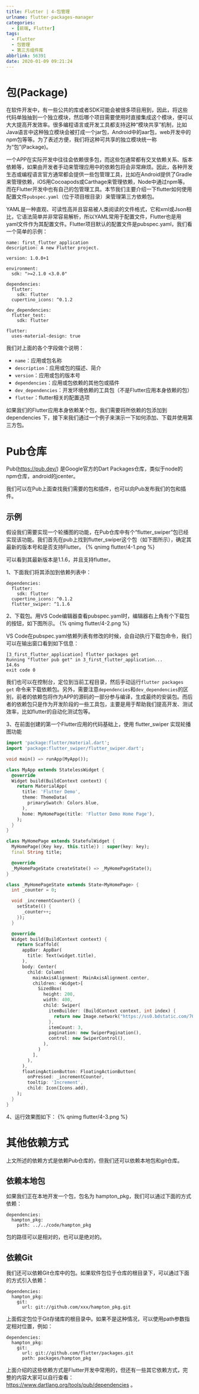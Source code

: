 ```yaml
---
title: Flutter | 4-包管理
urlname: flutter-packages-manager
categories:
  - [前端, Flutter]
tags:
  - Flutter
  - 包管理
  - 第三方组件库
abbrlink: 56391
date: 2020-01-09 09:21:24
---
```


# 包(Package)
在软件开发中，有一些公共的库或者SDK可能会被很多项目用到，因此，将这些代码单独抽到一个独立模块，然后哪个项目需要使用时直接集成这个模块，便可以大大提高开发效率。很多编程语言或开发工具都支持这种“模块共享”机制，比如Java语言中这种独立模块会被打成一个jar包，Android中的aar包，web开发中的npm包等等。为了表述方便，我们将这种可共享的独立模块统一称为“包”(Package)。

一个APP在实际开发中往往会依赖很多包，而这些包通常都有交叉依赖关系、版本依赖等，如果由开发者手动来管理应用中的依赖包将会非常麻烦。因此，各种开发生态或编程语言官方通常都会提供一些包管理工具，比如在Android提供了Gradle来管理依赖，iOS用Cocoapods或Carthage来管理依赖，Node中通过npm等。而在Flutter开发中也有自己的包管理工具。本节我们主要介绍一下flutter如何使用配置文件`pubspec.yaml`（位于项目根目录）来管理第三方依赖包。

YAML是一种直观、可读性高并且容易被人类阅读的文件格式，它和xml或Json相比，它语法简单并非常容易解析，所以YAML常用于配置文件，Flutter也是用yaml文件作为其配置文件。Flutter项目默认的配置文件是pubspec.yaml，我们看一个简单的示例：

```
name: first_flutter_application
description: A new Flutter project.

version: 1.0.0+1

environment:
  sdk: ">=2.1.0 <3.0.0"

dependencies:
  flutter:
    sdk: flutter
  cupertino_icons: ^0.1.2

dev_dependencies:
  flutter_test:
    sdk: flutter

flutter:
  uses-material-design: true
```

我们对上面的各个字段做个说明：
- `name`：应用或包名称
- `description`：应用或包的描述、简介
- `version`：应用或包的版本号
- `dependencies`：应用或包依赖的其他包或插件
- `dev_dependencies`：开发环境依赖的工具包（不是Flutter应用本身依赖的包）
- `flutter`：flutter相关的配置选项

如果我们的Flutter应用本身依赖某个包，我们需要将所依赖的包添加到dependencies 下，接下来我们通过一个例子来演示一下如何添加、下载并使用第三方包。

# Pub仓库
Pub(https://pub.dev/) 是Google官方的Dart Packages仓库，类似于node的npm仓库，android的jcenter。

我们可以在Pub上面查找我们需要的包和插件，也可以向Pub发布我们的包和插件。

## 示例
假设我们需要实现一个轮播图的功能，在Pub仓库中有个“flutter_swiper”包已经实现该功能。我们首先在pub上找到flutter_swiper这个包（如下图所示），确定其最新的版本号和是否支持Flutter。
{% qnimg flutter/4-1.png %}

可以看到其最新版本是1.1.6，并且支持flutter。

1、下面我们将其添加到依赖列表中：
```
dependencies:
  flutter:
    sdk: flutter
  cupertino_icons: ^0.1.2
  flutter_swiper: ^1.1.6
```

2、下载包。用VS Code编辑器查看pubspec.yaml时，编辑器右上角有个下载包的按钮，如下图所示。
{% qnimg flutter/4-2.png %}

VS Code在pubspec.yaml依赖列表有修改的时候，会自动执行下载包命令，我们可以在输出窗口看到如下信息：
```
[3_first_flutter_application] flutter packages get
Running "flutter pub get" in 3_first_flutter_application...        14.6s
exit code 0
```
我们也可以在控制台，定位到当前工程目录，然后手动运行`flutter packages get` 命令来下载依赖包。另外，需要注意`dependencies`和`dev_dependencies`的区别，前者的依赖包将作为APP的源码的一部分参与编译，生成最终的安装包。而后者的依赖包只是作为开发阶段的一些工具包，主要是用于帮助我们提高开发、测试效率，比如flutter的自动化测试包等。

3、在前面创建的第一个Flutter应用的代码基础上，使用 flutter_swiper 实现轮播图功能
```dart
import 'package:flutter/material.dart';
import 'package:flutter_swiper/flutter_swiper.dart';

void main() => runApp(MyApp());

class MyApp extends StatelessWidget {
  @override
  Widget build(BuildContext context) {
    return MaterialApp(
      title: 'Flutter Demo',
      theme: ThemeData(
        primarySwatch: Colors.blue,
      ),
      home: MyHomePage(title: 'Flutter Demo Home Page'),
    );
  }
}

class MyHomePage extends StatefulWidget {
  MyHomePage({Key key, this.title}) : super(key: key);
  final String title;

  @override
  _MyHomePageState createState() => _MyHomePageState();
}

class _MyHomePageState extends State<MyHomePage> {
  int _counter = 0;

  void _incrementCounter() {
    setState(() {
      _counter++;
    });
  }

  @override
  Widget build(BuildContext context) {
    return Scaffold(
      appBar: AppBar(
        title: Text(widget.title),
      ),
      body: Center(
        child: Column(
          mainAxisAlignment: MainAxisAlignment.center,
          children: <Widget>[
            SizedBox(
              height: 200,
              width: 400,
              child: Swiper(
                itemBuilder: (BuildContext context, int index) {
                  return new Image.network("https://ss0.bdstatic.com/70cFuHSh_Q1YnxGkpoWK1HF6hhy/it/u=3228282522,4112292848&fm=26&gp=0.jpg", fit: BoxFit.fill);
                },
                itemCount: 3,
                pagination: new SwiperPagination(),
                control: new SwiperControl(),
              ),
            )
          ],
        ),
      ),
      floatingActionButton: FloatingActionButton(
        onPressed: _incrementCounter,
        tooltip: 'Increment',
        child: Icon(Icons.add),
    );
  }
}
```

4、运行效果图如下：
{% qnimg flutter/4-3.png %}

# 其他依赖方式
上文所述的依赖方式是依赖Pub仓库的，但我们还可以依赖本地包和git仓库。

## 依赖本地包
如果我们正在本地开发一个包，包名为 hampton_pkg，我们可以通过下面的方式依赖：
```
dependencies:
  hampton_pkg:
    path: ../../code/hampton_pkg
```
包的路径可以是相对的，也可以是绝对的。

## 依赖Git
我们还可以依赖Git仓库中的包。如果软件包位于仓库的根目录下，可以通过下面的方式引入依赖：
```
dependencies:
  hampton_pkg:
    git:
      url: git://github.com/xxx/hampton_pkg.git
```

上面假定包位于Git存储库的根目录中。如果不是这种情况，可以使用path参数指定相对位置，例如：
```
dependencies:
  hampton_pkg:
    git:
      url: git://github.com/flutter/packages.git
      path: packages/hampton_pkg
```

上面介绍的这些依赖方式是Flutter开发中常用的，但还有一些其它依赖方式，完整的内容大家可以自行查看：https://www.dartlang.org/tools/pub/dependencies 。